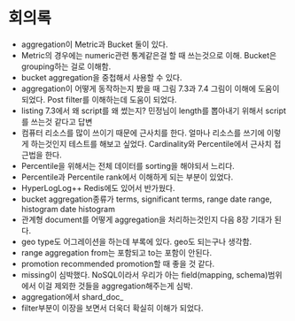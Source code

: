 # 회의록

- aggregation이 Metric과 Bucket 둘이 있다.
- Metric의 경우에는 numeric관련 통계같은걸 할 때 쓰는것으로 이해. Bucket은 grouping하는 걸로 이해함.
- bucket aggregation을 중첩해서 사용할 수 있다.
- aggregation이 어떻게 동작하는지 봤을 때 그림 7.3과 7.4 그림이 이해에 도움이 되었다. Post filter를 이해하는데 도움이 되었다. 
- listing 7.3에서 왜 script를 왜 썼는지? 민정님이 length를 뽑아내기 위해서 script를 쓰는것 같다고 답변
- 컴퓨터 리소스를 많이 쓰이기 때문에 근사치를 한다. 얼마나 리소스를 쓰기에 이렇게 하는것인지 테스트를 해보고 싶었다. Cardinality와 Percentile에서 근사치 접근법을 한다.
- Percentile을 위해서는 전체 데이터를 sorting을 해야되서 느리다. 
- Percentile과 Percentile rank에서 이해하게 되는 부분이 있었다.
- HyperLogLog++ Redis에도 있어서 반가웠다.
- bucket aggregation종류가 terms, significant terms, range date range, histogram date histogram
- 관계형 document를 어떻게 aggregation을 처리하는것인지 다음 8장 기대가 된다.
- geo type도 어그레이션을 하는데 부록에 있다. geo도 되는구나 생각함.
- range aggregation from는 포함되고 to는 포함이 안된다.
- promotion recommended promotion할 때 좋을 것 같다.
- missing이 심박했다. NoSQL이라서 우리가 아는 field(mapping, schema)범위에서 이걸 제외한 것들을 aggregation해주는게 심박.
- aggregation에서 shard_doc_
- filter부분이 이장을 보면서 더욱더 확실히 이해가 되었다.